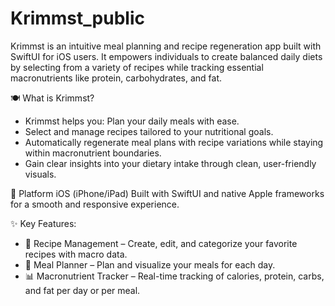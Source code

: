 # Krimmst_public

Krimmst is an intuitive meal planning and recipe regeneration app built with SwiftUI for iOS users. It empowers individuals to create balanced daily diets by selecting from a variety of recipes while tracking essential macronutrients like protein, carbohydrates, and fat.

🍽️ What is Krimmst? 
* Krimmst helps you: Plan your daily meals with ease.
* Select and manage recipes tailored to your nutritional goals.
* Automatically regenerate meal plans with recipe variations while staying within macronutrient boundaries.
* Gain clear insights into your dietary intake through clean, user-friendly visuals.

📱 Platform iOS (iPhone/iPad) Built with SwiftUI and native Apple frameworks for a smooth and responsive experience.

✨ Key Features:
- 🧾 Recipe Management – Create, edit, and categorize your favorite recipes with macro data.
- 📅 Meal Planner – Plan and visualize your meals for each day.
- 📊 Macronutrient Tracker – Real-time tracking of calories, protein, carbs, and fat per day or per meal.
